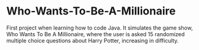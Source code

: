 # Who-Wants-To-Be-A-Millionaire
First project when learning how to code Java. It simulates the game show, Who Wants To Be A Millionaire, where the user is asked 15 randomized multiple choice questions about Harry Potter, increasing in difficulty. 
